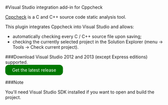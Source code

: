 #Visual Studio integration add-in for Cppcheck

[Cppcheck](http://cppcheck.sourceforge.net/) is a C and C++ source code static analysis tool.

This plugin integrates Cppcheck into Visual Studio and allows:

 * automatically checking every C / C++ source file upon saving;
 * checking the currently selected project in the Solution Explorer (menu -> Tools -> Check current project).

###Download
Visual Studio 2012 and 2013 (except Express editions) supported.
<a style="display:block; width: 12em; text-aligh:center; background-color: rgb(0,120,0);color: white; padding:8px; border-radius:0.8em; text-align:center;text-decoration: none;" href="https://github.com/VioletGiraffe/cppcheck-vs-addin/releases/latest">Get the latest release</a>

###Note

You'll need Visual Studio SDK installed if you want to open and build the project.
